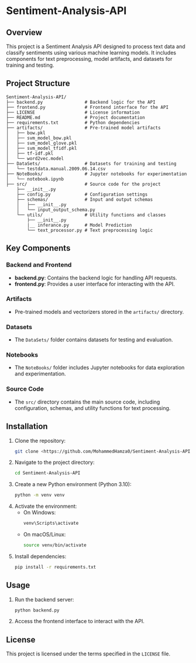 # Sentiment-Analysis-API

## Overview
This project is a Sentiment Analysis API designed to process text data and classify sentiments using various machine learning models. It includes components for text preprocessing, model artifacts, and datasets for training and testing.

## Project Structure

```
Sentiment-Analysis-API/
├── backend.py                # Backend logic for the API
├── frontend.py               # Frontend interface for the API
├── LICENSE                   # License information
├── README.md                 # Project documentation
├── requirements.txt          # Python dependencies
├── artifacts/                # Pre-trained model artifacts
│   ├── bow.pkl
│   ├── svm_model_bow.pkl
│   ├── svm_model_glove.pkl
│   ├── svm_model_tfidf.pkl
│   ├── tf-idf.pkl
│   └── word2vec.model
├── DataSets/                 # Datasets for training and testing
│   └── testdata.manual.2009.06.14.csv
├── NoteBooks/                # Jupyter notebooks for experimentation
│   └── notebook.ipynb
├── src/                      # Source code for the project
    ├── __init__.py
    ├── config.py             # Configuration settings
    ├── schemas/              # Input and output schemas
    │   ├── __init__.py
    │   └── input_output_schema.py
    └── utils/                # Utility functions and classes
        ├── __init__.py
        |__ inferance.py      # Model Prediction
        └── text_processor.py # Text preprocessing logic
```

## Key Components

### Backend and Frontend
- **backend.py**: Contains the backend logic for handling API requests.
- **frontend.py**: Provides a user interface for interacting with the API.

### Artifacts
- Pre-trained models and vectorizers stored in the `artifacts/` directory.

### Datasets
- The `DataSets/` folder contains datasets for testing and evaluation.

### Notebooks
- The `NoteBooks/` folder includes Jupyter notebooks for data exploration and experimentation.

### Source Code
- The `src/` directory contains the main source code, including configuration, schemas, and utility functions for text processing.

## Installation
1. Clone the repository:
   ```bash
   git clone <https://github.com/MohammedHamza0/Sentiment-Analysis-API.git>
   ```
2. Navigate to the project directory:
   ```bash
   cd Sentiment-Analysis-API
   ```
3. Create a new Python environment (Python 3.10):
   ```bash
   python -m venv venv
   ```
4. Activate the environment:
   - On Windows:
     ```bash
     venv\Scripts\activate
     ```
   - On macOS/Linux:
     ```bash
     source venv/bin/activate
     ```
5. Install dependencies:
   ```bash
   pip install -r requirements.txt
   ```

## Usage
1. Run the backend server:
   ```bash
   python backend.py
   ```
2. Access the frontend interface to interact with the API.

## License
This project is licensed under the terms specified in the `LICENSE` file.
